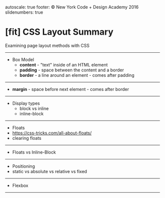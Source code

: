 autoscale: true
footer: © New York Code + Design Academy 2016
slidenumbers: true

# [fit] CSS Layout Summary

Examining page layout methods with CSS

---

- Box Model
  - **content** - "text" inside of an HTML element
  - **padding** - space between the content and a border
  - **border** - a line around an element - comes after padding

---

  - **margin** - space before next element - comes after border

---

- Display types
  - block vs inline
  - inline-block

---

- Floats
 - https://css-tricks.com/all-about-floats/
 - clearing floats

---

- Floats vs Inline-Block

---

- Positioning
 - static vs absolute vs relative vs fixed

---

- Flexbox

---
